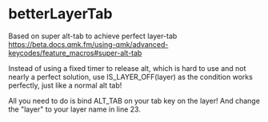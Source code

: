 # betterLayerTab
Based on super alt-tab to achieve perfect layer-tab
https://beta.docs.qmk.fm/using-qmk/advanced-keycodes/feature_macros#super-alt-tab

Instead of using a fixed timer to release alt, which is hard to use and not nearly a perfect solution, 
use IS_LAYER_OFF(layer) as the condition works perfectly, just like a normal alt tab! 

All you need to do is bind ALT_TAB on your tab key on the layer! 
And change the "layer" to your layer name in line 23. 
